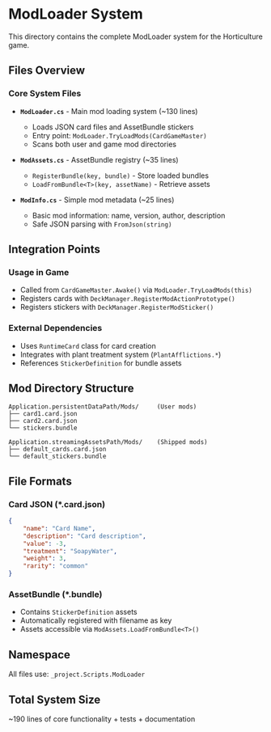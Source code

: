 # ModLoader System

This directory contains the complete ModLoader system for the Horticulture game.

## Files Overview

### Core System Files
- **`ModLoader.cs`** - Main mod loading system (~130 lines)
  - Loads JSON card files and AssetBundle stickers
  - Entry point: `ModLoader.TryLoadMods(CardGameMaster)`
  - Scans both user and game mod directories

- **`ModAssets.cs`** - AssetBundle registry (~35 lines) 
  - `RegisterBundle(key, bundle)` - Store loaded bundles
  - `LoadFromBundle<T>(key, assetName)` - Retrieve assets

- **`ModInfo.cs`** - Simple mod metadata (~25 lines)
  - Basic mod information: name, version, author, description
  - Safe JSON parsing with `FromJson(string)`

## Integration Points

### Usage in Game
- Called from `CardGameMaster.Awake()` via `ModLoader.TryLoadMods(this)`
- Registers cards with `DeckManager.RegisterModActionPrototype()`
- Registers stickers with `DeckManager.RegisterModSticker()`

### External Dependencies
- Uses `RuntimeCard` class for card creation
- Integrates with plant treatment system (`PlantAfflictions.*`)
- References `StickerDefinition` for bundle assets

## Mod Directory Structure
```
Application.persistentDataPath/Mods/     (User mods)
├── card1.card.json
├── card2.card.json  
└── stickers.bundle

Application.streamingAssetsPath/Mods/    (Shipped mods)
├── default_cards.card.json
└── default_stickers.bundle
```

## File Formats

### Card JSON (*.card.json)
```json
{
    "name": "Card Name",
    "description": "Card description",
    "value": -3,
    "treatment": "SoapyWater", 
    "weight": 3,
    "rarity": "common"
}
```

### AssetBundle (*.bundle)
- Contains `StickerDefinition` assets
- Automatically registered with filename as key
- Assets accessible via `ModAssets.LoadFromBundle<T>()`

## Namespace
All files use: `_project.Scripts.ModLoader`

## Total System Size
~190 lines of core functionality + tests + documentation